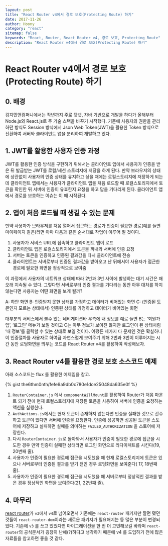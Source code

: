 ```yaml
---
layout: post
title: "React Router v4에서 경로 보호(Protecting Route) 하기"
date: 2017-11-26
author: Hoony
category: "react"
sitemap: false
keywords: "React, Router, React Router v4, 경로 보호, Protecting Route"
description: "React Router v4에서 경로 보호(Protecting Route) 하기"
---
```


# React Router v4에서 경로 보호(Protecting Route) 하기

## 0. 배경
김지민앤컴퍼니에서는 작년까지 주로 닷넷, 자바 기반으로 개발을 하다가 올해부터 Node.js와 React.js로 주 기술 스택을 바꾸기 시작했다. 기존에 사용자의 권한을 관리하던 방식도 Session 방식에서 Json Web Token(JWT)을 활용한 Token 방식으로 전환하여 서버와 클라이언트 앱을 분리하여 개발하고 있다.

## 1. JWT를 활용한 사용자 인증 과정
JWT를 활용한 인증 방식을 구현하기 위해서는 클라이언트 앱에서 사용자가 인증을 받은 뒤 발급받는 JWT를 로컬/세션 스토리지에 저장을 하게 된다. 만약 브라우저의 상태에 상관없이 사용자의 인증 상태를 유지하고 싶을 때에는 로컬스토리지에 저장하게 되는데 클라이언트 앱에서는 사용자가 클라이언트 앱을 처음 로드할 때 로컬스토리지에서 토큰을 확인한 뒤 서버에 인증이 유효한지 요청을 하고 답을 기다리게 된다. 클라이언트 앱에서 경로를 보호하는 이슈는 이 때 시작된다.

## 2. 앱이 처음 로드될 때 생길 수 있는 문제
만약 사용자가 브라우저를 처음 열어서 접근하는 경로가 인증이 필요한 경로(예를 들면 마이페이지 같은)라면 아마 다음과 같은 순서대로 작업이 이루어 질 것이다.

1. 사용자가 서비스 URL에 접속하고 클라이언트 앱이 로드
2. 클라이언트 앱은 로컬스토리지에서 토큰을 꺼내와 서버에 인증 요청
3. 서버는 토큰을 인증하고 인증된 결과값을 다시 클라이언트에 전송
4. 클라이언트는 서버로부터 인증된 결과값을 받아오고 난 뒤에서야 사용자가 접근한 경로에 필요한 화면을 정상적으로 보여줌

이 과정에서 사용자의 네트워크 상태에 따라 2번과 3번 사이에 발생하는 대기 시간은 꽤 오래 지속될 수 있다. 그렇다면 서버로부터 인증 결과를 기다리는 동안 아무 대처를 하지 않는다면 사용자는 어떤 화면을 보게 될까?

A: 하얀 화면
B: 인증받지 못한 상태를 가정하고 데이터가 비어있는 화면
C: (인증된 토큰인지 모르는 상태에서) 인증된 상태를 가정하고 데이터가 비어있는 화면

대부분의 서비스에서 볼수 있는 네비게이션바 우측에 내 정보를 예로 들면 B는 ‘회원가입’, ‘로그인’ 메뉴가 보일 것이고 C는 아무 정보가 보이진 않지만 로그인이 된 상태처럼 ‘내 정보’를 클릭할 수 있는 상태로 보일 것이다. 어쨌든 세가지 다 문제인 것은 확실하니 이 인증절차를 사용자로 하여금 자연스럽게 보여주기 위해 2번과 3번이 이루어지는 시간 동안 로딩화면을 띄우는 코드를 React Router v4를 활용하여 작성해보자.

## 3. React Router v4를 활용한 경로 보호 소스코드 예제
아래 소스코드는 flux 를 활용한 예제임을 참고.

{% gist the6thm0nth/fefe9a9db0c780e1dce25048da635e0f %}

1. `RouterContainer.js` 에서 `componentWillMount`를 활용하여 Router가 처음 마운트 되기 전에 현재 로컬스토리지에 저장된 토큰을 사용하여 서버에 인증을 요청하는 액션을 실행한다.
2. `AuthActions.js`에서는 현재 토큰이 존재하지 않는다면 인증을 실패한 것으로 간주하고 토큰이 있다면 서버에 인증을 요청한다. 인증에 성공하면 성공된 토큰을 스토어에 저장하고 실패하면 실패를 의미하는 `FAILED_AUTHORIZATION` 을 스토어에 저장한다.
3. 다시 `RouterContainer.js`로 돌아와서 사용자가 인증이 필요한 경로에 접근을 시도한 경우 만약 인증이 실패한 상태라면 로그인 화면으로 리다이렉트를 시킨다(19, 20번째 줄).
4. 사용자가 인증이 필요한 경로에 접근을 시도했을 때 현재 로컬스토리지에 토큰은 있으나 서버로부터 인증된 결과를 받기 전인 경우 로딩화면을 보여준다( 17, 18번째 줄).
5. 사용자가 인증이 필요한 경로에 접근을 시도했을 때 서버로부터 정상적인 결과를 받은 경우 정상적인 화면을 보여준다(21, 22번째 줄).

## 4. 마무리
[react router](https://medium.com/r/?url=https%3A%2F%2Fgithub.com%2FReactTraining%2Freact-router)가 `v3`에서 `v4`로 넘어오면서 기존에는 `react-router` 패키지만 깔면 됐던 것들이 `react-router-dom`이라는 새로운 패키지가 필요해지는 등 많은 부분이 변경되었다. 기존에 `v3` 를 쓰고 있었다면 마이그레이션을 한 번 더 고민해보길 바라며 `react-router`의 공식문서가 굉장히 난해(?)하다고 생각하기 때문에 v4 를 도입하기 전에 많은 자료들을 참고하면 좋을 것 같다.